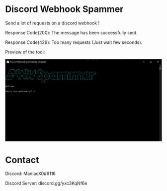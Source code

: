 # Discord Webhook Spammer
Send a lot of requests on a discord webhook !

Response Code(200): The message has been successfully sent.

Response Code(429): Too many requests (Just wait few seconds).

Preview of the tool:

![](images/whspam.png)

# Contact
Discord: ManiacX0#6116

Discord Server: discord.gg/yxc3KqNf6e
